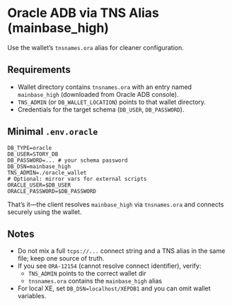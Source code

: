 # Oracle ADB via TNS Alias (mainbase_high)

Use the wallet’s `tnsnames.ora` alias for cleaner configuration.

## Requirements
- Wallet directory contains `tnsnames.ora` with an entry named `mainbase_high` (downloaded from Oracle ADB console).
- `TNS_ADMIN` (or `DB_WALLET_LOCATION`) points to that wallet directory.
- Credentials for the target schema (`DB_USER`, `DB_PASSWORD`).

## Minimal `.env.oracle`
```
DB_TYPE=oracle
DB_USER=STORY_DB
DB_PASSWORD=... # your schema password
DB_DSN=mainbase_high
TNS_ADMIN=./oracle_wallet
# Optional: mirror vars for external scripts
ORACLE_USER=$DB_USER
ORACLE_PASSWORD=$DB_PASSWORD
```

That’s it—the client resolves `mainbase_high` via `tnsnames.ora` and connects securely using the wallet.

## Notes
- Do not mix a full `tcps://...` connect string and a TNS alias in the same file; keep one source of truth.
- If you see `ORA-12154` (cannot resolve connect identifier), verify:
  - `TNS_ADMIN` points to the correct wallet dir
  - `tnsnames.ora` contains the `mainbase_high` alias
- For local XE, set `DB_DSN=localhost/XEPDB1` and you can omit wallet variables.

